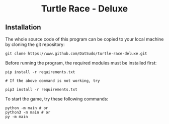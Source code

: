 <div align=center>
    <h1>Turtle Race - Deluxe</h1>
</div>

## Installation

The whole source code of this program can be copied to your local machine by cloning the git repository:

```
git clone https://www.github.com/DatSudo/turtle-race-deluxe.git
```

Before running the program, the required modules must be installed first:

```
pip install -r requirements.txt

# If the above command is not working, try

pip3 install -r requirements.txt
```

To start the game, try these following commands:

```
python -m main # or
python3 -m main # or
py -m main
```
